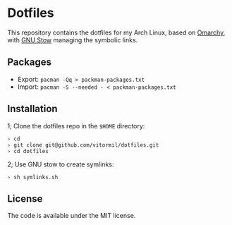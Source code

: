# Dotfiles

This repository contains the dotfiles for my Arch Linux, based on [Omarchy](https://omarchy.org), with [GNU Stow](https://www.gnu.org/software/stow) managing the symbolic links.

## Packages

- Export: `pacman -Qq > packman-packages.txt`
- Import: `pacman -S --needed - < packman-packages.txt`

## Installation

1; Clone the dotfiles repo in the `$HOME` directory:

```shell
› cd
› git clone git@github.com/vitormil/dotfiles.git
› cd dotfiles
```

2; Use GNU stow to create symlinks:

```shell
› sh symlinks.sh
```

## License

The code is available under the MIT license.
